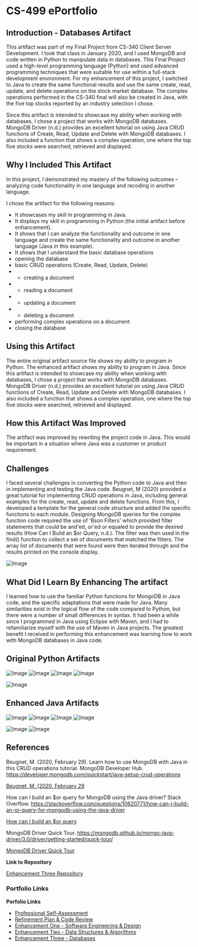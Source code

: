# CS-499 ePortfolio

## Introduction - Databases Artifact

This artifact was part of my Final Project from CS-340 Client Server Development. I took that class in January 2020, and I used MongoDB and code written in Python to manipulate data in databases. This Final Project used a high-level programming language (Python) and used advanced programming techniques that were suitable for use within a full-stack development environment. For my enhancement of this project, I switched to Java to create the same functional results and use the same create, read, update, and delete operations on the stock market database. The complex operations performed in the CS-340 final will also be created in Java, with the five top stocks reported by an industry selection I chose.

Since this artifact is intended to showcase my ability when working with databases, I chose a project that works with MongoDB databases. MongoDB Driver (n.d.) provides an excellent tutorial on using Java CRUD functions of Create, Read, Update and Delete with MongoDB databases. I also included a function that shows a complex operation, one where the top five stocks were searched, retrieved and displayed.

## Why I Included This Artifact

In this project, I demonstrated my mastery of the following outcomes – analyzing code functionality in one language and recoding in another language.

I chose the artifact for the following reasons:
-	It showcases my skill in programming in Java.
-	It displays my skill in programming in Python (the initial artifact before enhancement).
-	It shows that I can analyze the functionality and outcome in one language and create the same functionality and outcome in another language (Java in this example).
-	It shows that I understand the basic database operations
-	opening the database
- basic CRUD operations (Create, Read, Update, Delete)
- -	creating a document
- -	reading a document
- - updating a document
- -	deleting a document
-	performing complex operations on a document
-	closing the database

## Using this Artifact

The entire original artifact source file shows my ability to program in Python. The enhanced artifact shows my ability to program in Java.
Since this artifact is intended to showcase my ability when working with databases, I chose a project that works with MongoDB databases. MongoDB Driver (n.d.) provides an excellent tutorial on using Java CRUD functions of Create, Read, Update and Delete with MongoDB databases. I also included a function that shows a complex operation, one where the top five stocks were searched, retrieved and displayed.

## How this Artifact Was Improved

The artifact was improved by rewriting the project code in Java. This would be important in a situation where Java was a customer or product requirement.

## Challenges

I faced several challenges in converting the Python code to Java and then in implementing and testing the Java code. Beugnet, M (2020) provided a great tutorial for implementing CRUD operations in Java, including general examples for the create, read, update and delete functions. From this, I developed a template for the general code structure and added the specific functions to each module. Designing MongoDB queries for the complex function code required the use of 'Bson Filters' which provided filter statements that could be and'ed, or'ed or equaled to provide the desired results (How Can I Build an $or Query, n.d.). The filter was then used in the find() function to collect a set of documents that matched the filters. The array list of documents that were found were then iterated through and the results printed on the console display.

![Image](images/E3/UsingFilters.png)


## What Did I Learn By Enhancing The artifact

I learned how to use the familiar Python functions for MongoDB in Java code, and the specific adaptations that were made for Java. Many similarities exist in the logical flow of the code compared to Python, but there were a number of small differences in syntax. It had been a while since I programmed in Java using Eclipse with Maven, and I had to refamiliarize myself with the use of Maven in Java projects.
The greatest benefit I received in performing this enhancement was learning how to work with MongoDB databases in Java code.

## Original Python Artifacts

![Image](images/E3/PythonCreate.png)
![Image](images/E3/PythonRead.png)
![Image](images/E3/PythonUpdate.png)
![Image](images/E3/PythonDelete.png)

![Image](images/E2/PythonComplex.png)

## Enhanced Java Artifacts

![Image](images/E3/JavaCreate.png)
![Image](images/E3/JavaRead.png)
![Image](images/E3/JavaUpdate.png)
![Image](images/E3/JavaDelete.png)

![Image](images/E3/JavaComplex1.png)
![Image](images/E3/JavaComplex2.png)

## References

Beugnet, M. (2020, February 29). Learn how to use MongoDB with Java in this CRUD operations tutorial. MongoDB Developer Hub. https://developer.mongodb.com/quickstart/java-setup-crud-operations

[Beugnet, M. (2020, February 29](https://developer.mongodb.com/quickstart/java-setup-crud-operations)

How can I build an $or query for MongoDB using the Java driver? Stack Overflow. https://stackoverflow.com/questions/10620771/how-can-i-build-an-or-query-for-mongodb-using-the-java-driver

[How can I build an $or query](https://stackoverflow.com/questions/10620771/how-can-i-build-an-or-query-for-mongodb-using-the-java-driver)

MongoDB Driver Quick Tour. https://mongodb.github.io/mongo-java-driver/3.0/driver/getting-started/quick-tour/

[MongoDB Driver Quick Tour](https://mongodb.github.io/mongo-java-driver/3.0/driver/getting-started/quick-tour/)

**Link to Repository**

[Enhancement Three Repository](https://github.com/w-coleman-moore/EnhancementThree)

### Portfolio Links

**Porfolio Links**<br>
* [Professional Self-Assessment](index.md)<br>
* [Refinement Plan & Code Review](CodeReview.md)<br>
* [Enhancement One - Software Engineering & Design](EnhancementOne.md)<br>
* [Enhancement Two - Data Structures & Algorithms](EnhancementTwo.md)<br>
* [Enhancement Three - Databases](EnhancementThree.md)
